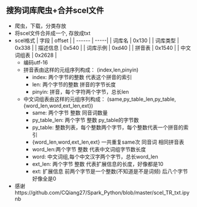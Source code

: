 ## 搜狗词库爬虫+合并scel文件

- 爬虫，下载，分类存放
- 将scel文件合并成一个, 存放成txt
- scel格式
    | 字段 | offset |
    | ------ | -----|
    | 词库名 | 0x130 |
    | 词库类型 | 0x338 |
    | 描述信息 | 0x540 |
    | 词库示例 | 0xd40 |
    | 拼音表 | 0x1540 |
    | 中文词组表 | 0x2628 |
    - 编码utf-16
    - 拼音表由这样的元组序列构成：
        (index,len,pinyin)
        - index: 两个字节的整数 代表这个拼音的索引
        - len: 两个字节的整数 拼音的字节长度
        - pinyin: 拼音，每个字符两个字节，总长len
    - 中文词组表由这样的元组序列构成：
        (same,py_table_len,py_table,{word_len,word,ext_len,ext})
        - same: 两个字节 整数 同音词数量
        - py_table_len: 两个字节 整数 py_table的字节数
        - py_table: 整数列表，每个整数两个字节，每个整数代表一个拼音的索引
        - {word_len,word,ext_len,ext} 一共重复same次 同音词 相同拼音表
        - word_len:两个字节 整数 代表中文词组字节数长度
        - word: 中文词组,每个中文汉字两个字节，总长word_len
        - ext_len: 两个字节 整数 代表扩展信息的长度，好像都是10
        - ext: 扩展信息 前两个字节是一个整数(不知道是不是词频) 后八个字节好像全是0
- 感谢https://github.com/CQiang27/Spark_Python/blob/master/scel_TR_txt.ipynb